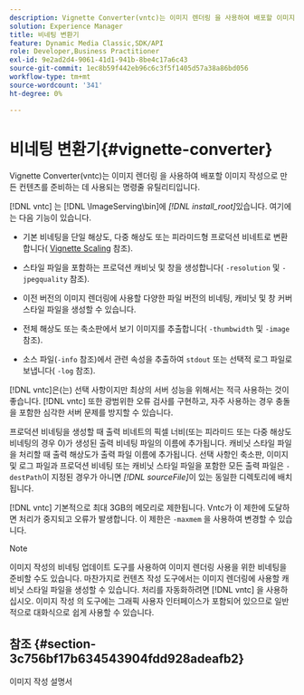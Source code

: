 ```yaml
---
description: Vignette Converter(vntc)는 이미지 렌더링 을 사용하여 배포할 이미지 작성으로 만든 컨텐츠를 준비하는 데 사용되는 명령줄 유틸리티입니다.
solution: Experience Manager
title: 비네팅 변환기
feature: Dynamic Media Classic,SDK/API
role: Developer,Business Practitioner
exl-id: 9e2ad2d4-9061-41d1-941b-8be4c17a6c43
source-git-commit: 1ec8b59f442eb96c6c3f5f1405d57a38a86bd056
workflow-type: tm+mt
source-wordcount: '341'
ht-degree: 0%

---
```


# 비네팅 변환기{#vignette-converter}

Vignette Converter(vntc)는 이미지 렌더링 을 사용하여 배포할 이미지 작성으로 만든 컨텐츠를 준비하는 데 사용되는 명령줄 유틸리티입니다.

[!DNL vntc] 는 [!DNL \ImageServing\bin]에  *[!DNL install_root]*&#x200B;있습니다. 여기에는 다음 기능이 있습니다.

* 기본 비네팅을 단일 해상도, 다중 해상도 또는 피라미드형 프로덕션 비네트로 변환합니다( [Vignette Scaling](../../../../ir-api/vntc/utilities/c-ir-vignette-converter-vntc/c-ir-vignette-scaling.md#concept-e373a29c2f954df98d704c7723804585) 참조).
* 스타일 파일을 포함하는 프로덕션 캐비닛 및 창을 생성합니다( `-resolution` 및 `-jpegquality` 참조).

* 이전 버전의 이미지 렌더링에 사용할 다양한 파일 버전의 비네팅, 캐비닛 및 창 커버 스타일 파일을 생성할 수 있습니다.
* 전체 해상도 또는 축소판에서 보기 이미지를 추출합니다( `-thumbwidth` 및 `-image` 참조).
* 소스 파일(`-info` 참조)에서 관련 속성을 추출하여 `stdout` 또는 선택적 로그 파일로 보냅니다( `-log` 참조).

[!DNL vntc]은(는) 선택 사항이지만 최상의 서버 성능을 위해서는 적극 사용하는 것이 좋습니다. [!DNL vntc] 또한 광범위한 오류 검사를 구현하고, 자주 사용하는 경우 충돌을 포함한 심각한 서버 문제를 방지할 수 있습니다.

프로덕션 비네팅을 생성할 때 출력 비네트의 픽셀 너비(또는 피라미드 또는 다중 해상도 비네팅의 경우 0)가 생성된 출력 비네팅 파일의 이름에 추가됩니다. 캐비닛 스타일 파일을 처리할 때 출력 해상도가 출력 파일 이름에 추가됩니다. 선택 사항인 축소판, 이미지 및 로그 파일과 프로덕션 비네팅 또는 캐비닛 스타일 파일을 포함한 모든 출력 파일은 `-destPath`이 지정된 경우가 아니면 *[!DNL sourceFile]*&#x200B;이 있는 동일한 디렉토리에 배치됩니다.

[!DNL vntc] 기본적으로 최대 3GB의 메모리로 제한됩니다. Vntc가 이 제한에 도달하면 처리가 중지되고 오류가 발생합니다. 이 제한은 `-maxmem` 을 사용하여 변경할 수 있습니다.

>[!NOTE]
>
>이미지 작성의 비네팅 업데이트 도구를 사용하여 이미지 렌더링 사용을 위한 비네팅을 준비할 수도 있습니다. 마찬가지로 컨텐츠 작성 도구에서는 이미지 렌더링에 사용할 캐비닛 스타일 파일을 생성할 수 있습니다. 처리를 자동화하려면 [!DNL vntc] 을 사용하십시오. 이미지 작성 의 도구에는 그래픽 사용자 인터페이스가 포함되어 있으므로 일반적으로 대화식으로 쉽게 사용할 수 있습니다.

## 참조 {#section-3c756bf17b634543904fdd928adeafb2}

이미지 작성 설명서
